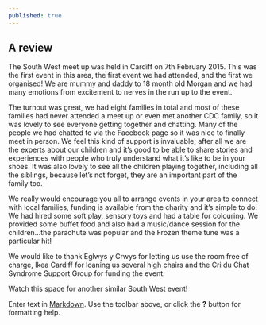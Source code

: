 ```yaml
---
published: true
---
```


## A review
The South West meet up was held in Cardiff on 7th February 2015. This was the first event in this area, the first event we had attended, and the first we organised! We are mummy and daddy to 18 month old Morgan and we had many emotions from excitement to nerves in the run up to the event.  

The turnout was great, we had eight families in total and most of these families had never attended a meet up or even met another CDC family, so it was lovely to see everyone getting together and chatting. Many of the people we had chatted to via the Facebook page so it was nice to finally meet in person. We feel this kind of support is invaluable; after all we are the experts about our children and it’s good to be able to share stories and experiences with people who truly understand what it’s like to be in your shoes. It was also lovely to see all the children playing together, including all the siblings, because let’s not forget, they are an important part of the family too. 

We really would encourage you all to arrange events in your area to connect with local families, funding is available from the charity and it’s simple to do. We had hired some soft play, sensory toys and had a table for colouring. We provided some buffet food and also had a music/dance session for the children…the parachute was popular and the Frozen theme tune was a particular hit! 

We would like to thank Eglwys y Crwys for letting us use the room free of charge, Ikea Cardiff for loaning us several high chairs and the Cri du Chat Syndrome Support Group for funding the event. 

Watch this space for another similar South West event!


Enter text in [Markdown](http://daringfireball.net/projects/markdown/). Use the toolbar above, or click the **?** button for formatting help.
